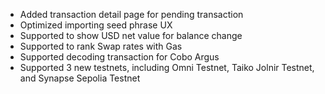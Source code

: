 - Added transaction detail page for pending transaction
- Optimized importing seed phrase UX
- Supported to show USD net value for balance change
- Supported to rank Swap rates with Gas
- Supported decoding transaction for Cobo Argus
- Supported 3 new testnets, including Omni Testnet, Taiko Jolnir Testnet, and Synapse Sepolia Testnet